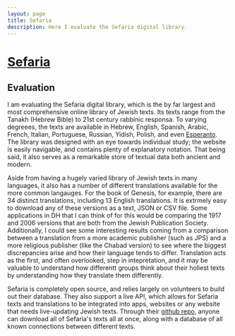```yaml
---
layout: page
title: Sefaria
description: Here I evaluate the Sefaria digital library.
---
```


# [Sefaria](https://www.sefaria.org/texts)

## Evaluation

I am evaluating the Sefaria digital library, which is the by far largest and most comprehensive online library of Jewish texts. Its texts range from the Tanakh (Hebrew Bible) to 21st century rabbinic responsa. To varying degreees, the texts are available in Hebrew, English, Spanish, Arabic, French, Italian, Portuguese, Russian, Yidish, Polish, and even [Esperanto](https://en.wikipedia.org/wiki/Esperanto). The library was designed with an eye towards individual study; the website is easily navigable, and contains plenty of explanatory notation. That being said, it also serves as a remarkable store of textual data both ancient and modern.

Aside from having a hugely varied library of Jewish texts in many languages, it also has a number of different translations available for the more common langauges. For the book of Genesis, for example, there are 34 distinct translations, including 13 English translations. It is extrmely easy to download any of these versions as a text, JSON or CSV file. Some applications in DH that I can think of for this would be comparing the 1917 and 2006 versions that are both from the Jewish Publication Society. Additionally, I could see some interesting results coming from a comparison between a translation from a more academic publisher (such as JPS) and a more religious publisher (like the Chabad version) to see where the biggest discrepancies arise and how their language tends to differ. Translation acts as the first, and often overlooked, step in intepretation, and it may be valuable to understand how differentt groups think about their holiest texts by understanding how they translate them differently.

Sefaria is completely open source, and relies largely on volunteers to build out their database. They also support a live API, which allows for Sefaria texts and translations to be integrated into apps, websites or any website that needs live-updating Jewish texts. Through their [github repo](https://github.com/Sefaria/Sefaria-Export), anyone can download all of Sefaria's texts all at once, along with a database of all known connections between different texts.